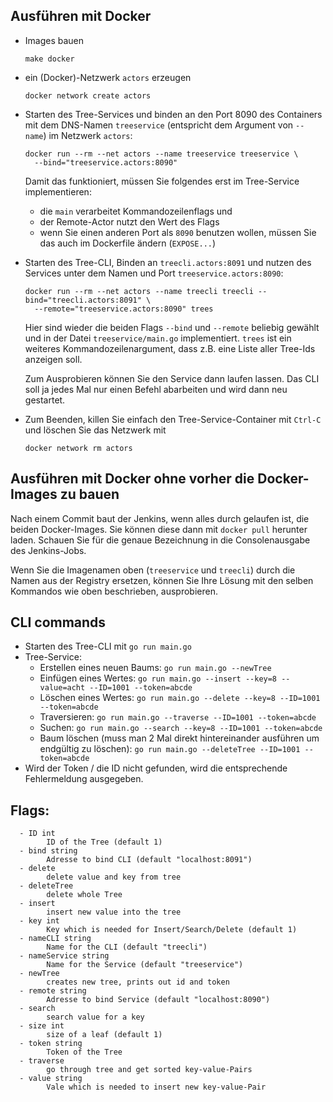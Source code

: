## Ausführen mit Docker

-   Images bauen

    ```
    make docker
    ```

-   ein (Docker)-Netzwerk `actors` erzeugen

    ```
    docker network create actors
    ```

-   Starten des Tree-Services und binden an den Port 8090 des Containers mit dem DNS-Namen
    `treeservice` (entspricht dem Argument von `--name`) im Netzwerk `actors`:

    ```
    docker run --rm --net actors --name treeservice treeservice \
      --bind="treeservice.actors:8090"
    ```

    Damit das funktioniert, müssen Sie folgendes erst im Tree-Service implementieren:

    -   die `main` verarbeitet Kommandozeilenflags und
    -   der Remote-Actor nutzt den Wert des Flags
    -   wenn Sie einen anderen Port als `8090` benutzen wollen,
        müssen Sie das auch im Dockerfile ändern (`EXPOSE...`)

-   Starten des Tree-CLI, Binden an `treecli.actors:8091` und nutzen des Services unter
    dem Namen und Port `treeservice.actors:8090`:

    ```
    docker run --rm --net actors --name treecli treecli --bind="treecli.actors:8091" \
      --remote="treeservice.actors:8090" trees
    ```

    Hier sind wieder die beiden Flags `--bind` und `--remote` beliebig gewählt und
    in der Datei `treeservice/main.go` implementiert. `trees` ist ein weiteres
    Kommandozeilenargument, dass z.B. eine Liste aller Tree-Ids anzeigen soll.

    Zum Ausprobieren können Sie den Service dann laufen lassen. Das CLI soll ja jedes
    Mal nur einen Befehl abarbeiten und wird dann neu gestartet.

-   Zum Beenden, killen Sie einfach den Tree-Service-Container mit `Ctrl-C` und löschen
    Sie das Netzwerk mit

    ```
    docker network rm actors
    ```

## Ausführen mit Docker ohne vorher die Docker-Images zu bauen

Nach einem Commit baut der Jenkins, wenn alles durch gelaufen ist, die beiden
Docker-Images. Sie können diese dann mit `docker pull` herunter laden. Schauen Sie für die
genaue Bezeichnung in die Consolenausgabe des Jenkins-Jobs.

Wenn Sie die Imagenamen oben (`treeservice` und `treecli`) durch die Namen aus der
Registry ersetzen, können Sie Ihre Lösung mit den selben Kommandos wie oben beschrieben,
ausprobieren.


## CLI commands

-   Starten des Tree-CLI mit `go run main.go`
-   Tree-Service:
    -   Erstellen eines neuen Baums: `go run main.go --newTree`
    -   Einfügen eines Wertes: `go run main.go --insert --key=8 --value=acht --ID=1001 --token=abcde`
    -   Löschen eines Wertes: `go run main.go --delete --key=8 --ID=1001 --token=abcde`
    -   Traversieren: `go run main.go --traverse --ID=1001 --token=abcde`
    -   Suchen: `go run main.go --search --key=8 --ID=1001 --token=abcde`
    -   Baum löschen (muss man 2 Mal direkt hintereinander ausführen um endgültig zu löschen): `go run main.go --deleteTree --ID=1001 --token=abcde`
-  Wird der Token / die ID nicht gefunden, wird die entsprechende Fehlermeldung ausgegeben.

## Flags:
```
  - ID int
        ID of the Tree (default 1)
  - bind string
        Adresse to bind CLI (default "localhost:8091")
  - delete
        delete value and key from tree
  - deleteTree
        delete whole Tree
  - insert
        insert new value into the tree
  - key int
        Key which is needed for Insert/Search/Delete (default 1)
  - nameCLI string
        Name for the CLI (default "treecli")
  - nameService string
        Name for the Service (default "treeservice")
  - newTree
        creates new tree, prints out id and token
  - remote string
        Adresse to bind Service (default "localhost:8090")
  - search
        search value for a key
  - size int
        size of a leaf (default 1)
  - token string
        Token of the Tree
  - traverse
        go through tree and get sorted key-value-Pairs
  - value string
        Vale which is needed to insert new key-value-Pair
  ```
